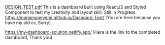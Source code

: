 [DESIGN_TEST.pdf](https://github.com/mariamopeyemi/Dasboard-Test/files/7493094/DESIGN_TEST.pdf)
This is a dashboard built using ReactJS and Styled Component to test my creativity and layout skill.
Still in Progress
https://mariamopeyemi.github.io/Dasboard-Test/ (You are here because you have my old cv, Sorry)

https://my-dashboard-solution.netlify.app/ (Here is the link to the completed dashboard, Thank you)
